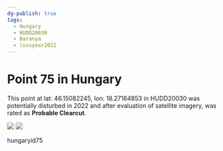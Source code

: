 ```yaml
---
dg-publish: true
tags:
  - Hungary
  - HUDD20030
  - Baranya
  - lossyear2022
---
```


# Point 75 in Hungary

This point at lat: 46.15082245, lon: 18.27164853 in HUDD20030 was potentially disturbed in 2022 and after evaluation of satellite imagery, was rated as **Probable Clearcut**.

<div class='juxtapose' data-showcredits='false'>
<img src='https://baserow-backend-production20240528124524339000000001.s3.amazonaws.com/user_files/ZtdBa7YWPTiOHMM07ft5r5rGMQDhuaZx_2c2d95ada04dabfef945f6c19bd23cd09f574fab5521fd508ee4826ea7e05356.png' data-label='October 2021' />
<img src='https://baserow-backend-production20240528124524339000000001.s3.amazonaws.com/user_files/1iqIalv7lISBEHbqG2N0TISGYGVeubsK_2806c55e3a0d8e1676037f3a75b6a2158c16bcb984419d6c60a75ec00065e6bf.png' data-label='April 2024' />
</div>

hungaryid75